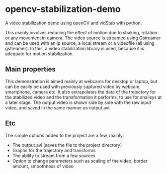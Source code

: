 # opencv-stabilization-demo

A video stabilization demo using openCV and vidStab with python.

This mainly involves reducing the effect of motion due to shaking, rotation or any movement in camera.
The video source is streamed using Gstreamer and can be used with an ip source, a local stream or a videofile (all using gstreamer).
In this, a video stabilization library is used, because it is adequate for motion stabilization.

## Main properties
This demonstration is aimed mainly at webcams for desktop  or laptop, but can be easily be used with previously captured video by webcam, smartphone, camera etc.
It also extrapolates the data of the trejectory for the stabilized video and the transformation it performs, to use for analisys at a later stage.
The output video is shown side by side with the raw input video, and saved in the same manner as output.avi.

## Etc
The simple options added to the project are a few, mainly:
* The output.avi (saves the file to the project directory)
* Graphs for the trajectory and transforms
* The ability to stream from a few sources
* Option to change parameters such as scaling of the video, border amount, smoothness of video
